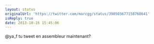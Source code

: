 ```yaml
---
layout: status
originalUrl: 'https://twitter.com/marcgg/status/390503677158768641'
isReply: true
date: 2013-10-16 15:45:06
---
```


@ya_f tu tweet en assembleur maintenant?
